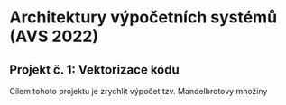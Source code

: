 # Architektury výpočetních systémů (AVS 2022)

## Projekt č. 1: Vektorizace kódu

Cílem tohoto projektu je zrychlit výpočet tzv. Mandelbrotovy množiny
